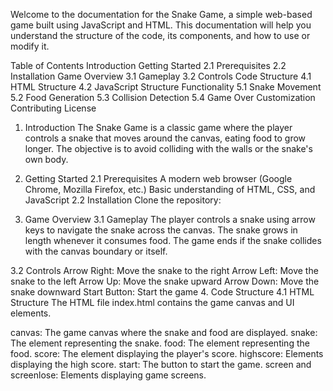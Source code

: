 Welcome to the documentation for the Snake Game, a simple web-based game built using JavaScript and HTML. This documentation will help you understand the structure of the code, its components, and how to use or modify it.

Table of Contents
Introduction
Getting Started
2.1 Prerequisites
2.2 Installation
Game Overview
3.1 Gameplay
3.2 Controls
Code Structure
4.1 HTML Structure
4.2 JavaScript Structure
Functionality
5.1 Snake Movement
5.2 Food Generation
5.3 Collision Detection
5.4 Game Over
Customization
Contributing
License
1. Introduction
The Snake Game is a classic game where the player controls a snake that moves around the canvas, eating food to grow longer. The objective is to avoid colliding with the walls or the snake's own body.

2. Getting Started
2.1 Prerequisites
A modern web browser (Google Chrome, Mozilla Firefox, etc.)
Basic understanding of HTML, CSS, and JavaScript
2.2 Installation
Clone the repository:


3. Game Overview
3.1 Gameplay
The player controls a snake using arrow keys to navigate the snake across the canvas. The snake grows in length whenever it consumes food. The game ends if the snake collides with the canvas boundary or itself.

3.2 Controls
Arrow Right: Move the snake to the right
Arrow Left: Move the snake to the left
Arrow Up: Move the snake upward
Arrow Down: Move the snake downward
Start Button: Start the game
4. Code Structure
4.1 HTML Structure
The HTML file index.html contains the game canvas and UI elements.

canvas: The game canvas where the snake and food are displayed.
snake: The element representing the snake.
food: The element representing the food.
score: The element displaying the player's score.
highscore: Elements displaying the high score.
start: The button to start the game.
screen and screenlose: Elements displaying game screens.
